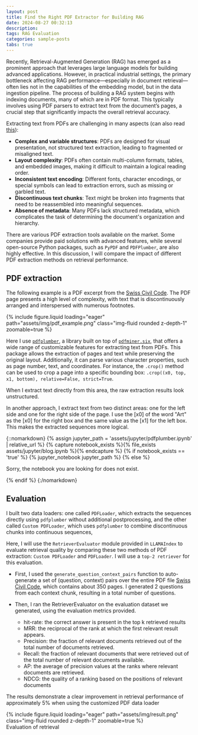 ```yaml
---
layout: post
title: Find the Right PDF Extractor for Building RAG
date: 2024-08-27 00:32:13
description: 
tags: RAG Evaluation
categories: sample-posts
tabs: true
---
```


Recently, Retrieval-Augmented Generation (RAG) has emerged as a prominent approach that leverages large language models for building advanced applications. However, in practical industrial settings, the primary bottleneck affecting RAG performance—especially in document retrieval—often lies not in the capabilities of the embedding model, but in the data ingestion pipeline. The process of building a RAG system begins with indexing documents, many of which are in PDF format. This typically involves using PDF parsers to extract text from the document’s pages, a crucial step that significantly impacts the overall retrieval accuracy.

Extracting text from PDFs are challenging in many aspects (can also read [this](https://pypdf.readthedocs.io/en/stable/user/extract-text.html)):
* **Complex and variable structures**: PDFs are designed for visual presentation, not structured text extraction, leading to fragmented or misaligned text.
* **Layout complexity**: PDFs often contain multi-column formats, tables, and embedded images, making it difficult to maintain a logical reading order.
* **Inconsistent text encoding**: Different fonts, character encodings, or special symbols can lead to extraction errors, such as missing or garbled text.
* **Discontinuous text chunks**: Text might be broken into fragments that need to be reassembled into meaningful sequences.
* **Absence of metadata**: Many PDFs lack structured metadata, which complicates the task of determining the document's organization and hierarchy.


<!-- Recently, the new model [ColPali](https://arxiv.org/html/2407.01449v2) has attracte a lot of attention, for its use of a vision-language model to extract information for retrieval purposes. This approach demonstrates that leveraging recent Vision Language Models can produce high-quality, contextualized embeddings directly from images of document pages. -->


There are various  PDF extraction tools available on the market. Some companies provide paid solutions with advanced features, while several open-source Python packages, such as `PyPDF` and `PDFPlumber`, are also highly effective. In this discussion, I will compare the impact of different PDF extraction methods on retrieval performance.








## PDF extraction


The following example is a PDF excerpt from the [Swiss Civil Code](https://www.fedlex.admin.ch/eli/cc/24/233_245_233/en). The PDF page presents a high level of complexity, with text that is discontinuously arranged and interspersed with numerous footnotes.


<div class="row mt-3">
    <div class="col-sm mt-3 mt-md-0">
        {% include figure.liquid loading="eager" path="assets/img/pdf_example.png" class="img-fluid rounded z-depth-1" zoomable=true %}
    </div>
    
</div>

Here I use [`pdfplumber`](https://github.com/jsvine/pdfplumber), a library built on top of [`pdfminer.six`](https://github.com/goulu/pdfminer), that offers a wide range of customizable features for extracting text from PDFs. This package allows the extraction of pages and text while preserving the original layout. Additionally, it can parse various character properties, such as page number, text, and coordinates. For instance, the `.crop()` method can be used to crop a page into a specific bounding box: `.crop((x0, top, x1, bottom), relative=False, strict=True`.

When I extract text directly from this area, the raw extraction results look unstructured.

In another approach, I extract text from two distinct areas: one for the left side and one for the right side of the page.  I use the [x0] of the word "Art" as the [x0] for the right box and the same value as the [x1] for the left box. This makes the extracted sequences more logical.



{::nomarkdown}
{% assign jupyter_path = 'assets/jupyter/pdfplumber.ipynb' | relative_url %}
{% capture notebook_exists %}{% file_exists assets/jupyter/blog.ipynb %}{% endcapture %}
{% if notebook_exists == 'true' %}
  {% jupyter_notebook jupyter_path %}
{% else %}
  <p>Sorry, the notebook you are looking for does not exist.</p>
{% endif %}
{:/nomarkdown}




## Evaluation

I built two data loaders: one called   `PDFLoader`, which extracts the sequences directly using `pdfplumber` without additional postprocessing,  and the other called `Custom PDFLoader`, which uses `pdfplumber` to combine discontinuous chunks into continuous sequences,

Here, I will use the `RetrieverEvaluator` module provided in `LLAMAIndex` to evaluate retrieval quality by comparing these two methods of PDF extraction: `Custom PDFLoader` and `PDFLoader`. I will use a `top-2 retriever` for this evaluation.


* First, I used the `generate_question_context_pairs` function to auto-generate a set of (question, context) pairs over the entire PDF file [Swiss Civil Code](https://www.fedlex.admin.ch/eli/cc/24/233_245_233/en), which contains about 350 pages. I generated 2 questions from each context chunk, resulting in a total number of questions.
* Then, I ran the RetrieverEvaluator on the evaluation dataset we generated, using the evaluation metrics provided.

  * hit-rate: the correct answer is present in the top k retrieved results
  * MRR: the reciprocal of the rank at which the first relevant result appears.
  * Precision:  the fraction of relevant documents retrieved out of the total number of documents retrieved.
  * Recall:  the fraction of relevant documents that were retrieved out of the total number of relevant documents available.
  * AP: the average of precision values at the ranks where relevant documents are retrieved.
  * NDCG: the quality of a ranking based on the positions of relevant documents

The results demonstrate a clear improvement in retrieval performance of approximately 5% when using the customized PDF data loader

<div class="row mt-3">
    <div class="col-sm mt-3 mt-md-0">
        {% include figure.liquid loading="eager" path="assets/img/result.png" class="img-fluid rounded z-depth-1" zoomable=true %}
    </div>
    
</div>
<div class="caption">
Evaluation of retrieval 
</div>





